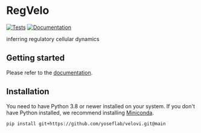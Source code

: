 # RegVelo

[![Tests][badge-tests]][link-tests]
[![Documentation][badge-docs]][link-docs]

[badge-tests]: https://img.shields.io/github/actions/workflow/status/yoseflab/velovi/test.yml?branch=main
[link-tests]: https://github.com/yoseflab/velovi/actions/workflows/test.yml
[badge-docs]: https://img.shields.io/readthedocs/velovi

inferring regulatory cellular dynamics

## Getting started

Please refer to the [documentation][link-docs].

## Installation

You need to have Python 3.8 or newer installed on your system. If you don't have
Python installed, we recommend installing [Miniconda](https://docs.conda.io/en/latest/miniconda.html).

```bash
pip install git+https://github.com/yoseflab/velovi.git@main
```


[scverse-discourse]: https://discourse.scverse.org/
[issue-tracker]: https://github.com/yoseflab/velovi/issues
[changelog]: https://velovi.readthedocs.io/latest/changelog.html
[link-docs]: https://velovi.readthedocs.io
[link-api]: https://velovi.readthedocs.io/latest/api.html
